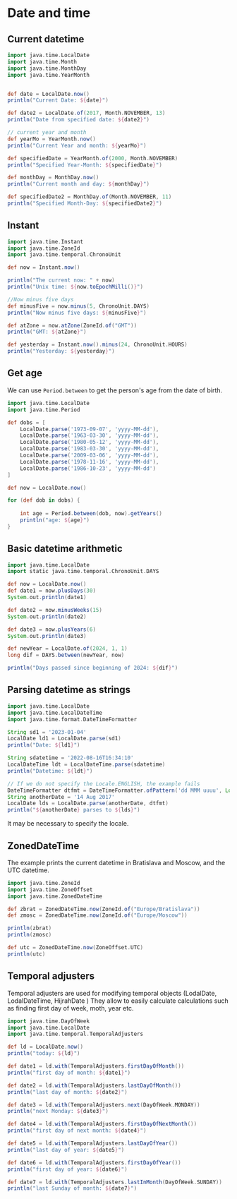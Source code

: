 # Date and time 

## Current datetime 

```groovy
import java.time.LocalDate
import java.time.Month
import java.time.MonthDay
import java.time.YearMonth


def date = LocalDate.now()
println("Current Date: ${date}")

def date2 = LocalDate.of(2017, Month.NOVEMBER, 13)
println("Date from specified date: ${date2}")

// current year and month
def yearMo = YearMonth.now()
println("Current Year and month: ${yearMo}")

def specifiedDate = YearMonth.of(2000, Month.NOVEMBER)
println("Specified Year-Month: ${specifiedDate}")

def monthDay = MonthDay.now()
println("Current month and day: ${monthDay}")

def specifiedDate2 = MonthDay.of(Month.NOVEMBER, 11)
println("Specified Month-Day: ${specifiedDate2}")
```


## Instant

```groovy
import java.time.Instant
import java.time.ZoneId
import java.time.temporal.ChronoUnit

def now = Instant.now()

println("The current now: " + now)
println("Unix time: ${now.toEpochMilli()}")

//Now minus five days
def minusFive = now.minus(5, ChronoUnit.DAYS)
println("Now minus five days: ${minusFive}")

def atZone = now.atZone(ZoneId.of("GMT"))
println("GMT: ${atZone}")

def yesterday = Instant.now().minus(24, ChronoUnit.HOURS)
println("Yesterday: ${yesterday}")
```

## Get age

We can use `Period.between` to get the person's age from the date of birth.  

```groovy
import java.time.LocalDate
import java.time.Period

def dobs = [
    LocalDate.parse('1973-09-07', 'yyyy-MM-dd'),
    LocalDate.parse('1963-03-30', 'yyyy-MM-dd'),
    LocalDate.parse('1980-05-12', 'yyyy-MM-dd'),
    LocalDate.parse('1983-03-30', 'yyyy-MM-dd'),
    LocalDate.parse('2009-03-06', 'yyyy-MM-dd'),
    LocalDate.parse('1978-11-16', 'yyyy-MM-dd'),
    LocalDate.parse('1986-10-23', 'yyyy-MM-dd')
]

def now = LocalDate.now()

for (def dob in dobs) {
    
    int age = Period.between(dob, now).getYears()
    println("age: ${age}")
}
```

## Basic datetime arithmetic

```groovy
import java.time.LocalDate
import static java.time.temporal.ChronoUnit.DAYS

def now = LocalDate.now()
def date1 = now.plusDays(30)
System.out.println(date1)

def date2 = now.minusWeeks(15)
System.out.println(date2)

def date3 = now.plusYears(6)
System.out.println(date3)

def newYear = LocalDate.of(2024, 1, 1)
long dif = DAYS.between(newYear, now)

println("Days passed since beginning of 2024: ${dif}")
```

## Parsing datetime as strings

```groovy
import java.time.LocalDate
import java.time.LocalDateTime
import java.time.format.DateTimeFormatter

String sd1 = '2023-01-04'
LocalDate ld1 = LocalDate.parse(sd1)
println("Date: ${ld1}")

String sdatetime = '2022-08-16T16:34:10'
LocalDateTime ldt = LocalDateTime.parse(sdatetime)
println("Datetime: ${ldt}")

// If we do not specify the Locale.ENGLISH, the example fails
DateTimeFormatter dtfmt = DateTimeFormatter.ofPattern('dd MMM uuuu', Locale.ENGLISH)
String anotherDate = '14 Aug 2017'
LocalDate lds = LocalDate.parse(anotherDate, dtfmt)
println("${anotherDate} parses to ${lds}")
```

It may be necessary to specify the locale.  

## ZonedDateTime

The example prints the current datetime in Bratislava and Moscow, and the UTC datetime.

```groovy
import java.time.ZoneId
import java.time.ZoneOffset
import java.time.ZonedDateTime

def zbrat = ZonedDateTime.now(ZoneId.of("Europe/Bratislava"))
def zmosc = ZonedDateTime.now(ZoneId.of("Europe/Moscow"))

println(zbrat)
println(zmosc)

def utc = ZonedDateTime.now(ZoneOffset.UTC)
println(utc)
```


## Temporal adjusters

Temporal adjusters are used for modifying temporal objects (LodalDate,  
LodalDateTime, HijrahDate ) They allow to easily calculate calculations such  
as finding first day of week, moth, year etc.  

```groovy
import java.time.DayOfWeek
import java.time.LocalDate
import java.time.temporal.TemporalAdjusters

def ld = LocalDate.now()
println("today: ${ld}")

def date1 = ld.with(TemporalAdjusters.firstDayOfMonth())
println("first day of month: ${date1}")

def date2 = ld.with(TemporalAdjusters.lastDayOfMonth())
println("last day of month: ${date2}")

def date3 = ld.with(TemporalAdjusters.next(DayOfWeek.MONDAY))
println("next Monday: ${date3}")

def date4 = ld.with(TemporalAdjusters.firstDayOfNextMonth())
println("first day of next month: ${date4}")

def date5 = ld.with(TemporalAdjusters.lastDayOfYear())
println("last day of year: ${date5}")

def date6 = ld.with(TemporalAdjusters.firstDayOfYear())
println("first day of year: ${date6}")

def date7 = ld.with(TemporalAdjusters.lastInMonth(DayOfWeek.SUNDAY))
println("last Sunday of month: ${date7}")
```


